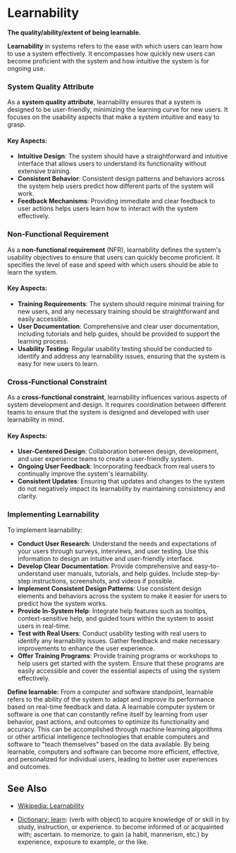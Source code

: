 # Learnability

**The quality/ability/extent of being learnable.**

<span data-chatgpt-prompt="learnability + template">

**Learnability** in systems refers to the ease with which users can learn how to use a system effectively. It encompasses how quickly new users can become proficient with the system and how intuitive the system is for ongoing use. 

### System Quality Attribute

As a **system quality attribute**, learnability ensures that a system is designed to be user-friendly, minimizing the learning curve for new users. It focuses on the usability aspects that make a system intuitive and easy to grasp.

#### Key Aspects:
- **Intuitive Design**: The system should have a straightforward and intuitive interface that allows users to understand its functionality without extensive training.
- **Consistent Behavior**: Consistent design patterns and behaviors across the system help users predict how different parts of the system will work.
- **Feedback Mechanisms**: Providing immediate and clear feedback to user actions helps users learn how to interact with the system effectively.

### Non-Functional Requirement

As a **non-functional requirement** (NFR), learnability defines the system's usability objectives to ensure that users can quickly become proficient. It specifies the level of ease and speed with which users should be able to learn the system.

#### Key Aspects:
- **Training Requirements**: The system should require minimal training for new users, and any necessary training should be straightforward and easily accessible.
- **User Documentation**: Comprehensive and clear user documentation, including tutorials and help guides, should be provided to support the learning process.
- **Usability Testing**: Regular usability testing should be conducted to identify and address any learnability issues, ensuring that the system is easy for new users to learn.

### Cross-Functional Constraint

As a **cross-functional constraint**, learnability influences various aspects of system development and design. It requires coordination between different teams to ensure that the system is designed and developed with user learnability in mind.

#### Key Aspects:
- **User-Centered Design**: Collaboration between design, development, and user experience teams to create a user-friendly system.
- **Ongoing User Feedback**: Incorporating feedback from real users to continually improve the system's learnability.
- **Consistent Updates**: Ensuring that updates and changes to the system do not negatively impact its learnability by maintaining consistency and clarity.

### Implementing Learnability

To implement learnability:
- **Conduct User Research**: Understand the needs and expectations of your users through surveys, interviews, and user testing. Use this information to design an intuitive and user-friendly interface.
- **Develop Clear Documentation**: Provide comprehensive and easy-to-understand user manuals, tutorials, and help guides. Include step-by-step instructions, screenshots, and videos if possible.
- **Implement Consistent Design Patterns**: Use consistent design elements and behaviors across the system to make it easier for users to predict how the system works.
- **Provide In-System Help**: Integrate help features such as tooltips, context-sensitive help, and guided tours within the system to assist users in real-time.
- **Test with Real Users**: Conduct usability testing with real users to identify any learnability issues. Gather feedback and make necessary improvements to enhance the user experience.
- **Offer Training Programs**: Provide training programs or workshops to help users get started with the system. Ensure that these programs are easily accessible and cover the essential aspects of using the system effectively.

</span>

**Define learnable:** <span data-chatgpt-prompt="define learnable (computers and software)">From a computer and software standpoint, learnable refers to the ability of the system to adapt and improve its performance based on real-time feedback and data. A learnable computer system or software is one that can constantly refine itself by learning from user behavior, past actions, and outcomes to optimize its functionality and accuracy. This can be accomplished through machine learning algorithms or other artificial intelligence technologies that enable computers and software to "teach themselves" based on the data available. By being learnable, computers and software can become more efficient, effective, and personalized for individual users, leading to better user experiences and outcomes.

## See Also

* [Wikipedia: Learnability](https://wikipedia.org/wiki/Learnability)

* [Dictionary: learn](https://www.dictionary.com/browse/learn): (verb with object) to acquire knowledge of or skill in by study, instruction, or experience. to become informed of or acquainted with; ascertain. to memorize. to gain (a habit, mannerism, etc.) by experience, exposure to example, or the like.
</span>


